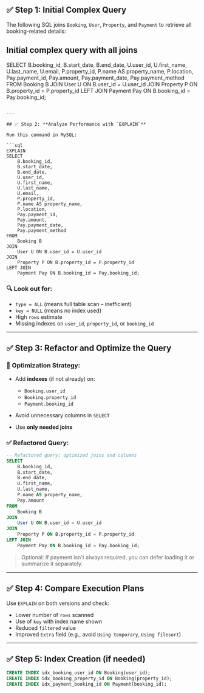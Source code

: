 

## ✅ Step 1: **Initial Complex Query**

The following SQL joins `Booking`, `User`, `Property`, and `Payment` to retrieve all booking-related details:

##  Initial complex query with all joins
SELECT 
    B.booking_id,
    B.start_date,
    B.end_date,
    U.user_id,
    U.first_name,
    U.last_name,
    U.email,
    P.property_id,
    P.name AS property_name,
    P.location,
    Pay.payment_id,
    Pay.amount,
    Pay.payment_date,
    Pay.payment_method
FROM 
    Booking B
JOIN 
    User U ON B.user_id = U.user_id
JOIN 
    Property P ON B.property_id = P.property_id
LEFT JOIN 
    Payment Pay ON B.booking_id = Pay.booking_id;
```

---

## ✅ Step 2: **Analyze Performance with `EXPLAIN`**

Run this command in MySQL:

```sql
EXPLAIN
SELECT 
    B.booking_id,
    B.start_date,
    B.end_date,
    U.user_id,
    U.first_name,
    U.last_name,
    U.email,
    P.property_id,
    P.name AS property_name,
    P.location,
    Pay.payment_id,
    Pay.amount,
    Pay.payment_date,
    Pay.payment_method
FROM 
    Booking B
JOIN 
    User U ON B.user_id = U.user_id
JOIN 
    Property P ON B.property_id = P.property_id
LEFT JOIN 
    Payment Pay ON B.booking_id = Pay.booking_id;
```

### 🔍 Look out for:

* `type = ALL` (means full table scan – inefficient)
* `key = NULL` (means no index used)
* High `rows` estimate
* Missing indexes on `user_id`, `property_id`, or `booking_id`

---

## ✅ Step 3: **Refactor and Optimize the Query**

### 🎯 Optimization Strategy:

* Add **indexes** (if not already) on:

  * `Booking.user_id`
  * `Booking.property_id`
  * `Payment.booking_id`
* Avoid unnecessary columns in `SELECT`
* Use **only needed joins**

### ✅ Refactored Query:

```sql
-- Refactored query: optimized joins and columns
SELECT 
    B.booking_id,
    B.start_date,
    B.end_date,
    U.first_name,
    U.last_name,
    P.name AS property_name,
    Pay.amount
FROM 
    Booking B
JOIN 
    User U ON B.user_id = U.user_id
JOIN 
    Property P ON B.property_id = P.property_id
LEFT JOIN 
    Payment Pay ON B.booking_id = Pay.booking_id;
```

> Optional: If payment isn't always required, you can defer loading it or summarize it separately.

---

## ✅ Step 4: **Compare Execution Plans**

Use `EXPLAIN` on both versions and check:

* Lower number of `rows` scanned
* Use of `key` with index name shown
* Reduced `filtered` value
* Improved `Extra` field (e.g., avoid `Using temporary`, `Using filesort`)

---

## ✅ Step 5: **Index Creation (if needed)**

```sql
CREATE INDEX idx_booking_user_id ON Booking(user_id);
CREATE INDEX idx_booking_property_id ON Booking(property_id);
CREATE INDEX idx_payment_booking_id ON Payment(booking_id);
